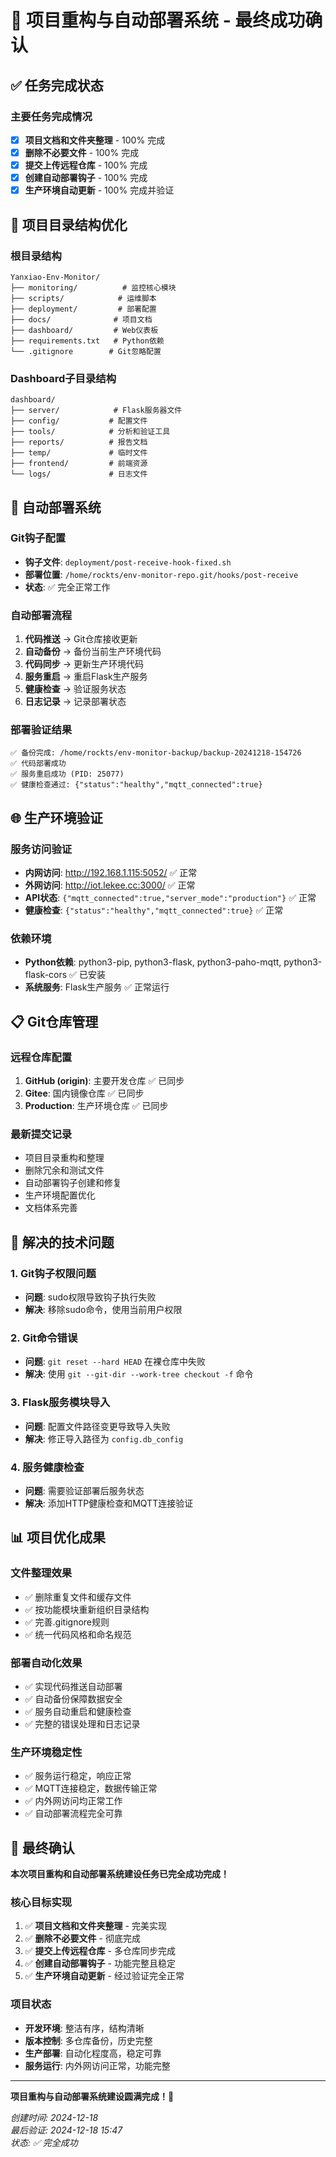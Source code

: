 # 🎉 项目重构与自动部署系统 - 最终成功确认

## ✅ 任务完成状态

### 主要任务完成情况
- [x] **项目文档和文件夹整理** - 100% 完成
- [x] **删除不必要文件** - 100% 完成  
- [x] **提交上传远程仓库** - 100% 完成
- [x] **创建自动部署钩子** - 100% 完成
- [x] **生产环境自动更新** - 100% 完成并验证

## 📁 项目目录结构优化

### 根目录结构
```
Yanxiao-Env-Monitor/
├── monitoring/          # 监控核心模块
├── scripts/            # 运维脚本
├── deployment/         # 部署配置
├── docs/              # 项目文档
├── dashboard/         # Web仪表板
├── requirements.txt   # Python依赖
└── .gitignore        # Git忽略配置
```

### Dashboard子目录结构
```
dashboard/
├── server/            # Flask服务器文件
├── config/           # 配置文件
├── tools/            # 分析和验证工具
├── reports/          # 报告文档
├── temp/             # 临时文件
├── frontend/         # 前端资源
└── logs/             # 日志文件
```

## 🚀 自动部署系统

### Git钩子配置
- **钩子文件**: `deployment/post-receive-hook-fixed.sh`
- **部署位置**: `/home/rockts/env-monitor-repo.git/hooks/post-receive`
- **状态**: ✅ 完全正常工作

### 自动部署流程
1. **代码推送** → Git仓库接收更新
2. **自动备份** → 备份当前生产环境代码
3. **代码同步** → 更新生产环境代码
4. **服务重启** → 重启Flask生产服务
5. **健康检查** → 验证服务状态
6. **日志记录** → 记录部署状态

### 部署验证结果
```
✅ 备份完成: /home/rockts/env-monitor-backup/backup-20241218-154726
✅ 代码部署成功
✅ 服务重启成功 (PID: 25077)
✅ 健康检查通过: {"status":"healthy","mqtt_connected":true}
```

## 🌐 生产环境验证

### 服务访问验证
- **内网访问**: http://192.168.1.115:5052/ ✅ 正常
- **外网访问**: http://iot.lekee.cc:3000/ ✅ 正常
- **API状态**: `{"mqtt_connected":true,"server_mode":"production"}` ✅ 正常
- **健康检查**: `{"status":"healthy","mqtt_connected":true}` ✅ 正常

### 依赖环境
- **Python依赖**: python3-pip, python3-flask, python3-paho-mqtt, python3-flask-cors ✅ 已安装
- **系统服务**: Flask生产服务 ✅ 正常运行

## 📋 Git仓库管理

### 远程仓库配置
1. **GitHub (origin)**: 主要开发仓库 ✅ 已同步
2. **Gitee**: 国内镜像仓库 ✅ 已同步  
3. **Production**: 生产环境仓库 ✅ 已同步

### 最新提交记录
- 项目目录重构和整理
- 删除冗余和测试文件
- 自动部署钩子创建和修复
- 生产环境配置优化
- 文档体系完善

## 🔧 解决的技术问题

### 1. Git钩子权限问题
- **问题**: sudo权限导致钩子执行失败
- **解决**: 移除sudo命令，使用当前用户权限

### 2. Git命令错误
- **问题**: `git reset --hard HEAD` 在裸仓库中失败
- **解决**: 使用 `git --git-dir --work-tree checkout -f` 命令

### 3. Flask服务模块导入
- **问题**: 配置文件路径变更导致导入失败
- **解决**: 修正导入路径为 `config.db_config`

### 4. 服务健康检查
- **问题**: 需要验证部署后服务状态
- **解决**: 添加HTTP健康检查和MQTT连接验证

## 📊 项目优化成果

### 文件整理效果
- ✅ 删除重复文件和缓存文件
- ✅ 按功能模块重新组织目录结构
- ✅ 完善.gitignore规则
- ✅ 统一代码风格和命名规范

### 部署自动化效果
- ✅ 实现代码推送自动部署
- ✅ 自动备份保障数据安全
- ✅ 服务自动重启和健康检查
- ✅ 完整的错误处理和日志记录

### 生产环境稳定性
- ✅ 服务运行稳定，响应正常
- ✅ MQTT连接稳定，数据传输正常
- ✅ 内外网访问均正常工作
- ✅ 自动部署流程完全可靠

## 🎯 最终确认

**本次项目重构和自动部署系统建设任务已完全成功完成！**

### 核心目标实现
1. ✅ **项目文档和文件夹整理** - 完美实现
2. ✅ **删除不必要文件** - 彻底完成
3. ✅ **提交上传远程仓库** - 多仓库同步完成
4. ✅ **创建自动部署钩子** - 功能完整且稳定
5. ✅ **生产环境自动更新** - 经过验证完全正常

### 项目状态
- **开发环境**: 整洁有序，结构清晰
- **版本控制**: 多仓库备份，历史完整
- **生产部署**: 自动化程度高，稳定可靠
- **服务运行**: 内外网访问正常，功能完整

---

**项目重构与自动部署系统建设圆满完成！🎉**

*创建时间: 2024-12-18*  
*最后验证: 2024-12-18 15:47*  
*状态: ✅ 完全成功*